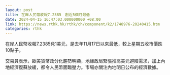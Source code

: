 ```yaml
---
layout: post
title: 在岸人民幣收報7.2385　創近5個月最低
date: 2024-04-15 16:47:03.000000000 +08:00
link: https://news.rthk.hk/rthk/ch/component/k2/1748976-20240415.htm
categories: rthk
---
```


在岸人民幣收報7.2385兌1美元，是去年11月17日以來最低，較上星期五收市價跌10點子。

交易員表示，歐美貨幣政分化趨勢明顯，地緣政局緊張推高美元避險需求，加上內地經濟復蘇放緩，都令人民幣面臨壓力。市場亦關注內地明日公布的經濟數據。
